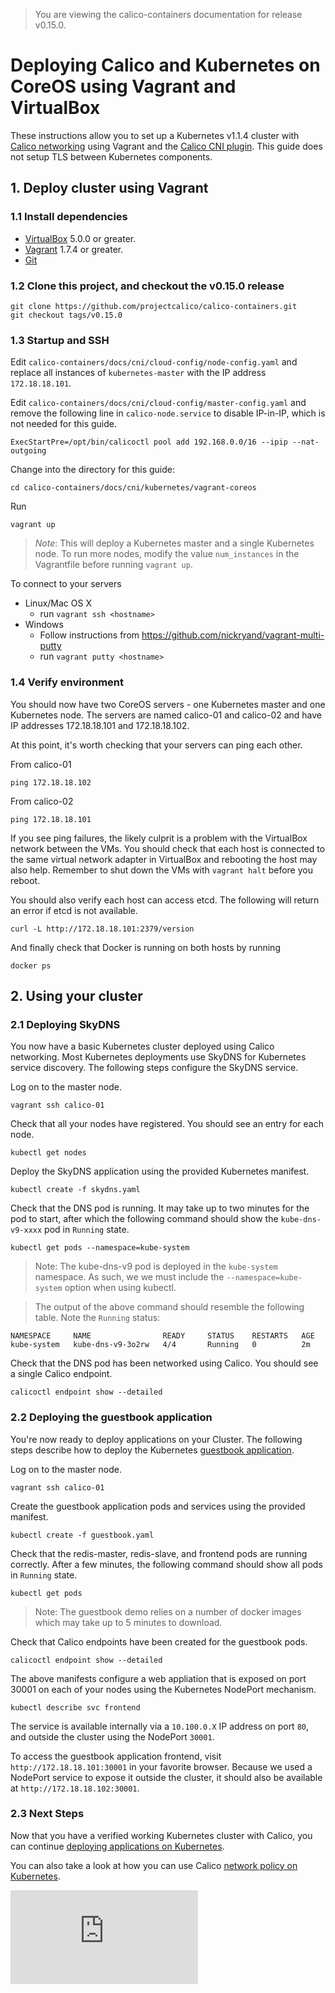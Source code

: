 > You are viewing the calico-containers documentation for release v0.15.0.

# Deploying Calico and Kubernetes on CoreOS using Vagrant and VirtualBox

These instructions allow you to set up a Kubernetes v1.1.4 cluster with [Calico networking][calico-networking] using Vagrant and the [Calico CNI plugin][calico-cni]. This guide does not setup TLS between Kubernetes components.

## 1. Deploy cluster using Vagrant 

### 1.1 Install dependencies

* [VirtualBox][virtualbox] 5.0.0 or greater.
* [Vagrant][vagrant] 1.7.4 or greater.
* [Git][git]

### 1.2 Clone this project, and checkout the v0.15.0 release

    git clone https://github.com/projectcalico/calico-containers.git
    git checkout tags/v0.15.0
    
### 1.3 Startup and SSH

Edit `calico-containers/docs/cni/cloud-config/node-config.yaml` and replace all instances of `kubernetes-master` with the IP address `172.18.18.101`. 

Edit `calico-containers/docs/cni/cloud-config/master-config.yaml` and remove the following line in `calico-node.service` to disable IP-in-IP, which is not needed for this guide.
```
ExecStartPre=/opt/bin/calicoctl pool add 192.168.0.0/16 --ipip --nat-outgoing
```

Change into the directory for this guide:
  
    cd calico-containers/docs/cni/kubernetes/vagrant-coreos

Run

    vagrant up

> *Note*: This will deploy a Kubernetes master and a single Kubernetes node.  To run more nodes, modify the value `num_instances` in the Vagrantfile before running `vagrant up`.

To connect to your servers
* Linux/Mac OS X
    * run `vagrant ssh <hostname>`
* Windows
    * Follow instructions from https://github.com/nickryand/vagrant-multi-putty
    * run `vagrant putty <hostname>`

### 1.4 Verify environment

You should now have two CoreOS servers - one Kubernetes master and one Kubernetes node. The servers are named calico-01 and calico-02 
and have IP addresses 172.18.18.101 and 172.18.18.102.

At this point, it's worth checking that your servers can ping each other.

From calico-01

    ping 172.18.18.102

From calico-02

    ping 172.18.18.101

If you see ping failures, the likely culprit is a problem with the VirtualBox network between the VMs.  You should 
check that each host is connected to the same virtual network adapter in VirtualBox and rebooting the host may also 
help.  Remember to shut down the VMs with `vagrant halt` before you reboot.

You should also verify each host can access etcd.  The following will return an error if etcd is not available.

    curl -L http://172.18.18.101:2379/version

And finally check that Docker is running on both hosts by running

    docker ps
    
## 2. Using your cluster 
### 2.1 Deploying SkyDNS
You now have a basic Kubernetes cluster deployed using Calico networking.  Most Kubernetes deployments use SkyDNS for Kubernetes service discovery.  The following steps configure the SkyDNS service.

Log on to the master node.
```
vagrant ssh calico-01
```

Check that all your nodes have registered. You should see an entry for each node.
```
kubectl get nodes
```

Deploy the SkyDNS application using the provided Kubernetes manifest.
```
kubectl create -f skydns.yaml
```

Check that the DNS pod is running. It may take up to two minutes for the pod to start, after which the following command should show the `kube-dns-v9-xxxx` pod in `Running` state.
```
kubectl get pods --namespace=kube-system
```
> Note: The kube-dns-v9 pod is deployed in the `kube-system` namespace.  As such, we we must include the `--namespace=kube-system` option when using kubectl.

>The output of the above command should resemble the following table.  Note the `Running` status:
```
NAMESPACE     NAME                READY     STATUS    RESTARTS   AGE
kube-system   kube-dns-v9-3o2rw   4/4       Running   0          2m
```

Check that the DNS pod has been networked using Calico.  You should see a single Calico endpoint. 
```
calicoctl endpoint show --detailed
```

### 2.2 Deploying the guestbook application
You're now ready to deploy applications on your Cluster.  The following steps describe how to deploy the Kubernetes [guestbook application][guestbook].

Log on to the master node.
```
vagrant ssh calico-01
```

Create the guestbook application pods and services using the provided manifest.
```
kubectl create -f guestbook.yaml
```

Check that the redis-master, redis-slave, and frontend pods are running correctly.  After a few minutes, the following command should show all pods in `Running` state.
```
kubectl get pods
```
> Note: The guestbook demo relies on a number of docker images which may take up to 5 minutes to download.

Check that Calico endpoints have been created for the guestbook pods.
```
calicoctl endpoint show --detailed
```

The above manifests configure a web appliation that is exposed on port 30001 on each of your nodes using the Kubernetes NodePort mechanism. 
```
kubectl describe svc frontend
```
The service is available internally via a `10.100.0.X` IP address on port `80`, and outside the cluster using the NodePort `30001`.

To access the guestbook application frontend, visit `http://172.18.18.101:30001` in your favorite browser.  Because we used a NodePort service to expose it outside the cluster, it should also be available at `http://172.18.18.102:30001`.

### 2.3 Next Steps

Now that you have a verified working Kubernetes cluster with Calico, you can continue [deploying applications on Kubernetes][examples].

You can also take a look at how you can use Calico [network policy on Kubernetes](Policy.md).


[calico-networking]: https://github.com/projectcalico/calico-containers
[calico-cni]: https://github.com/projectcalico/calico-cni
[virtualbox]: https://www.virtualbox.org/
[vagrant]: https://www.vagrantup.com/downloads.html
[using-coreos]: http://coreos.com/docs/using-coreos/
[git]: http://git-scm.com/
[guestbook]: https://github.com/kubernetes/kubernetes/blob/master/examples/guestbook/README.md
[examples]: https://github.com/kubernetes/kubernetes/tree/master/examples

[![Analytics](https://ga-beacon.appspot.com/UA-52125893-3/calico-containers/docs/cni/kubernetes/VagrantCoreOS.md?pixel)](https://github.com/igrigorik/ga-beacon)
